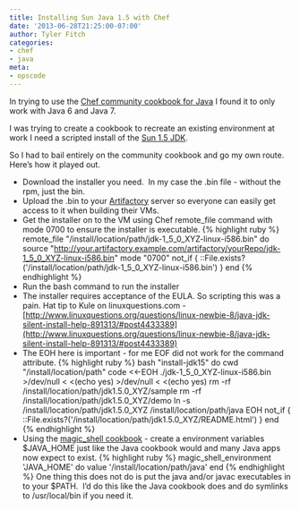 ```yaml
---
title: Installing Sun Java 1.5 with Chef
date: '2013-06-28T21:25:00-07:00'
author: Tyler Fitch
categories:
- chef
- java
meta:
- opscode
---
```

In trying to use the [Chef community cookbook for Java](http://community.opscode.com/cookbooks/java) I found it to only work with Java 6 and Java 7.

I was trying to create a cookbook to recreate an existing environment at work I need a scripted install of the [Sun 1.5 JDK](http://www.oracle.com/technetwork/java/javasebusiness/downloads/java-archive-downloads-javase5-419410.html).

So I had to bail entirely on the community cookbook and go my own route.  Here’s how it played out.

* Download the installer you need.  In my case the .bin file - without the rpm, just the bin.
* Upload the .bin to your [Artifactory](http://www.jfrog.com/home/v_artifactory_opensource_overview) server so everyone can easily get access to it when building their VMs.
* Get the installer on to the VM using Chef remote_file command with mode 0700 to ensure the installer is executable.
{% highlight ruby %}
remote_file "/install/location/path/jdk-1_5_0_XYZ-linux-i586.bin" do
  source "http://your.artifactory.example.com/artifactory/yourRepo/jdk-1_5_0_XYZ-linux-i586.bin"
  mode "0700"
  not_if { ::File.exists?('/install/location/path/jdk-1_5_0_XYZ-linux-i586.bin') }
end
{% endhighlight %}
* Run the bash command to run the installer
* The installer requires acceptance of the EULA. So scripting this was a pain. Hat tip to Kule on linuxquestions.com - [http://www.linuxquestions.org/questions/linux-newbie-8/java-jdk-silent-install-help-891313/#post4433389](http://www.linuxquestions.org/questions/linux-newbie-8/java-jdk-silent-install-help-891313/#post4433389)
* The EOH here is important - for me EOF did not work for the command attribute. 
{% highlight ruby %}
bash "install-jdk15" do
  cwd "/install/location/path"
  code <<-EOH
    ./jdk-1_5_0_XYZ-linux-i586.bin >/dev/null < <(echo yes) >/dev/null < <(echo yes)
    rm -rf /install/location/path/jdk1.5.0_XYZ/sample
    rm -rf /install/location/path/jdk1.5.0_XYZ/demo
    ln -s /install/location/path/jdk1.5.0_XYZ /install/location/path/java
  EOH
  not_if { ::File.exists?('/install/location/path/jdk1.5.0_XYZ/README.html') }
end
{% endhighlight %}
* Using the [magic_shell cookbook](https://supermarket.chef.io/cookbooks/magic_shell) - create a environment variables $JAVA_HOME just like the Java cookbook would and many Java apps now expect to exist. 
{% highlight ruby %}
magic_shell_environment 'JAVA_HOME' do
  value '/install/location/path/java'
end
{% endhighlight %}
One thing this does not do is put the java and/or javac executables in to your $PATH.  I’d do this like the Java cookbook does and do symlinks to /usr/local/bin if you need it.
